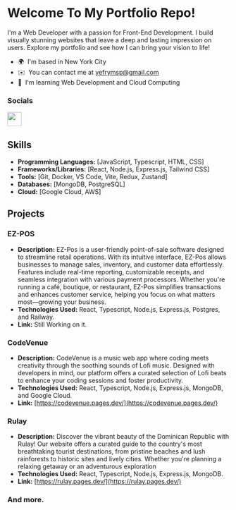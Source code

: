 # Welcome To My Portfolio Repo!

I'm a Web Developer with a passion for Front-End Development. I build visually stunning websites that leave a deep and lasting impression on users. Explore my portfolio and see how I can bring your vision to life!

- 🌍  I'm based in New York City
- ✉️  You can contact me at [yefrymsp@gmail.com](mailto:yefrymsp@gmail.com)
- 🧠  I'm learning Web Development and Cloud Computing

### Socials
  <p align="left">
  <a href="https://www.linkedin.com/in/yefry" target="_blank" rel="noreferrer">
  <picture>
  <source media="(prefers-color-scheme: dark)" srcset="https://raw.githubusercontent.com/danielcranney/readme-generator/main/public/icons/socials/linkedin-dark.svg" />
  <source media="(prefers-color-scheme: light)" srcset="https://raw.githubusercontent.com/danielcranney/readme-generator/main/public/icons/socials/linkedin.svg" />
  <img src="https://raw.githubusercontent.com/danielcranney/readme-generator/main/public/icons/socials/linkedin.svg" width="32" height="32" />
  </picture>
  </a></p>

## Skills

- **Programming Languages:** [JavaScript, Typescript, HTML, CSS]
- **Frameworks/Libraries:** [React, Node.js, Express.js, Tailwind CSS]
- **Tools:** [Git, Docker, VS Code, Vite, Redux, Zustand]
- **Databases:** [MongoDB, PostgreSQL]
- **Cloud:** [Google Cloud, AWS]

## Projects

### EZ-POS
- **Description:**  EZ-Pos is a user-friendly point-of-sale software designed to streamline retail operations. With its intuitive interface, EZ-Pos allows businesses to manage sales, inventory, and customer data effortlessly. Features include real-time reporting, customizable receipts, and seamless integration with various payment processors. Whether you're running a café, boutique, or restaurant, EZ-Pos simplifies transactions and enhances customer service, helping you focus on what matters most—growing your business.
- **Technologies Used:** React, Typescript, Node.js, Express.js, Postgres, and Railway.
- **Link:** Still Working on it.

### CodeVenue
- **Description:** CodeVenue is a music web app where coding meets creativity through
  the soothing sounds of Lofi music. Designed with developers in mind, our
  platform offers a curated selection of Lofi beats to enhance your coding
  sessions and foster productivity.
- **Technologies Used:** React, Typescript, Node.js, Express.js, MongoDB, and Google Cloud.
- **Link:** [https://codevenue.pages.dev/](https://codevenue.pages.dev/)

### Rulay
- **Description:** Discover the vibrant beauty of the Dominican Republic with Rulay! Our website offers a curated guide to the country's most breathtaking tourist destinations, from pristine beaches and lush rainforests to historic sites and lively cities. Whether you're planning a relaxing getaway or an adventurous exploration
- **Technologies Used:** React, Typescript, Node.js, Express.js, MongoDB.
- **Link:** [https://rulay.pages.dev/](https://rulay.pages.dev/)
### And more.

